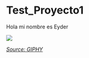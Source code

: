 # Test_Proyecto1

Hola mi nombre es Eyder

![](https://media.giphy.com/media/3ndAvMC5LFPNMCzq7m/giphy.gif?cid=82a1493bmd0o34p839xifqoje03o3w666ubixs80cwouozhp&ep=v1_gifs_trending&rid=giphy.gif&ct=g)

*[Source: GIPHY](https://media.giphy.com/media/3ndAvMC5LFPNMCzq7m/giphy.gif?cid=82a1493bmd0o34p839xifqoje03o3w666ubixs80cwouozhp&ep=v1_gifs_trending&rid=giphy.gif&ct=g)*
